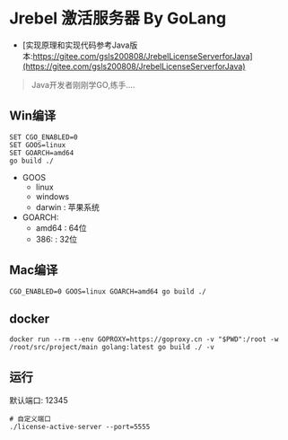 # Jrebel 激活服务器 By GoLang
- [实现原理和实现代码参考Java版本:https://gitee.com/gsls200808/JrebelLicenseServerforJava](https://gitee.com/gsls200808/JrebelLicenseServerforJava)

>Java开发者刚刚学GO,练手....

## Win编译
```shell
SET CGO_ENABLED=0
SET GOOS=linux
SET GOARCH=amd64
go build ./
```
- GOOS
    - linux
    - windows
    - darwin : 苹果系统
- GOARCH:
    - amd64 : 64位
    - 386:  : 32位
    
## Mac编译
```shell
CGO_ENABLED=0 GOOS=linux GOARCH=amd64 go build ./
```    

## docker
```shell
docker run --rm --env GOPROXY=https://goproxy.cn -v "$PWD":/root -w /root/src/project/main golang:latest go build ./ -v 
```
    
## 运行
默认端口: 12345
```shell
# 自定义端口
./license-active-server --port=5555
```